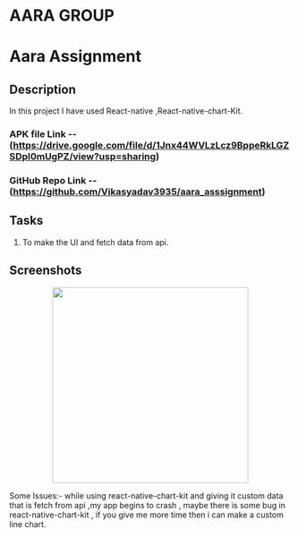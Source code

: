 # AARA GROUP

# Aara Assignment

## Description

In this project I have used React-native ,React-native-chart-Kit.
### APK file Link --(https://drive.google.com/file/d/1Jnx44WVLzLcz9BppeRkLGZSDpI0mUgPZ/view?usp=sharing)
### GitHub Repo Link --(https://github.com/Vikasyadav3935/aara_asssignment)

## Tasks

1. To make the UI and fetch data from api.

## Screenshots

<p align="center" >
  <img src='https://user-images.githubusercontent.com/108892061/226533302-c488b747-8dba-44c9-a7d5-7936f2fe98d3.png' width="350" >
   
 
</p> 

Some Issues:- while using react-native-chart-kit and giving it custom data that is fetch from api ,my app begins to crash , maybe there is some bug in react-native-chart-kit , if you give me more time then i can make a custom line chart.

